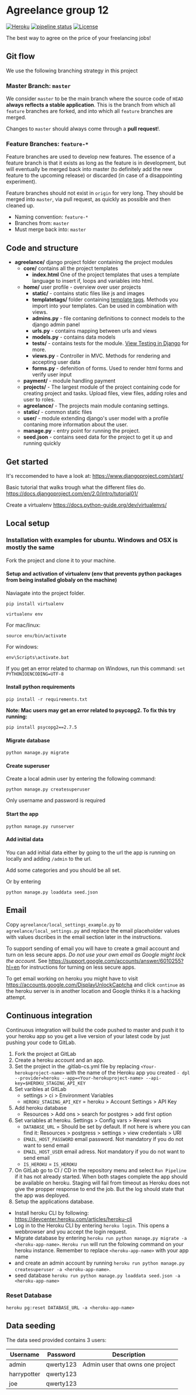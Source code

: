 # Agreelance group 12
[![Heroku](https://pyheroku-badge.herokuapp.com/?app=agreelance-group12&style=flat-square)](https://agreelance-group12.herokuapp.com/)
[![pipeline status](https://gitlab.com/tdt4242-project/agreelance/badges/master/pipeline.svg?style=flat-square)](https://gitlab.com/tdt4242-project/agreelance/-/commits/master)
[![License](http://img.shields.io/:license-mit-blue.svg?style=flat-square)](http://badges.mit-license.org)

The best way to agree on the price of your freelancing jobs!

## Git flow
We use the following branching strategy in this project
### Master Branch: `master`

We consider `master` to be the main branch where the source code of `HEAD` **always reflects a stable application**. This is the branch from which all `feature` branches are forked, and into which all `feature` branches are merged.

Changes to `master` should always come through a **pull request**!.

### Feature Branches: `feature-*`

Feature branches are used to develop new features. The essence of a feature branch is that it exists as long as the feature is in development, but will eventually be merged back into master (to definitely add the new feature to the upcoming release) or discarded (in case of a disappointing experiment).

Feature branches should not exist in `origin` for very long. They should be merged into `master`, via pull request, as quickly as possible and then cleaned up.

- Naming convention: `feature-*`
- Branches from: `master`
- Must merge back into: `master`

## Code and structure
- **agreelance/** django project folder containing the project modules
  - **core/** contains all the project templates
    - **index.html** One of the project templates that uses a template language to insert if, loops and variables into html.
  - **home/** user profile - overview over user projects
    - **static/** - contains static files like js and images
    - **templatetags/** folder containing [template tags](https://docs.djangoproject.com/en/2.1/ref/templates/builtins/). Methods you import into your templates. Can be used in combination with views.
    - **admins.py** - file contaning definitions to connect models to the django admin panel
    - **urls.py** - contains mapping between urls and views
    - **models.py** - contains data models
    - **tests/** - contains tests for the module. [View Testing in Django](https://docs.djangoproject.com/en/2.1/topics/testing/) for more.
    - **views.py** - Controller in MVC. Methods for rendering and accepting user data
    - **forms.py**  -  defenition of forms. Used to render html forms and verify user input
  - **payment/** - module handling payment
  - **projects/** - The largest module of the project containing code for creating project and tasks. Upload files, view files, adding roles and user to roles.
  - **agreelance/** - The projects main module contaning settings.
  - **static/** - common static files
  - **user/** - module extending django's user model with a profile contaning more information about the user.
  - **manage.py** - entry point for running the project.
  - **seed.json** - contains seed data for the project to get it up and running quickly

## Get started
It's reccomended to have a look at: https://www.djangoproject.com/start/

Basic tutorial that walks trough what the different files do.
https://docs.djangoproject.com/en/2.0/intro/tutorial01/

Create a virtualenv https://docs.python-guide.org/dev/virtualenvs/


## Local setup

### Installation with examples for ubuntu. Windows and OSX is mostly the same

Fork the project and clone it to your machine.

#### Setup and activation of virtualenv (env that prevents python packages from being installed globaly on the machine)
Naviagate into the project folder.

`pip install virtualenv`

`virtualenv env`

For mac/linux:

`source env/bin/activate`

For windows:

`env\Scripts\activate.bat`

If you get an error related to charmap on Windows, run this command:
`set PYTHONIOENCODING=UTF-8`


#### Install python requirements

`pip install -r requirements.txt`

**Note: Mac users may get an error related to psycopg2. To fix this try running:**

`pip install psycopg2==2.7.5`


#### Migrate database

`python manage.py migrate`


#### Create superuser

Create a local admin user by entering the following command:

`python manage.py createsuperuser`

Only username and password is required


#### Start the app

`python manage.py runserver`


#### Add initial data

You can add initial data either by going to the url the app is running on locally and adding `/admin` to the url.

Add some categories and you should be all set.

Or by entering 

`python manage.py loaddata seed.json`


## Email
Copy `agreelance/local_settings_example.py` to `agreelance/local_settings.py` and replace the email placeholder values with values dscribes in the email section later in the instructions.

To support sending of email you will have to create a gmail account and turn on less secure apps. *Do not use your own email as Google might lock the account*. See https://support.google.com/accounts/answer/6010255?hl=en for instructions for turning on less secure apps.

To get email working on heroku you might have to visit https://accounts.google.com/DisplayUnlockCaptcha and click `continue` as the heroku server is in another location and Google thinks it is a hacking attempt. 

## Continuous integration
Continuous integration will build the code pushed to master and push it to your heroku app so you get a live version of your latest code by just pushing your code to GitLab.

1. Fork the project at GitLab
2. Create a heroku account and an app.
3. Set the project in the .gitlab-cs.yml file by replacing `<Your-herokuproject-name>` with the name of the Heroku app you created
`- dpl --provider=heroku --app=<Your-herokuproject-name> --api-key=$HEROKU_STAGING_API_KEY`
4. Set varibles at GitLab
    * settings > ci > Environment Variables
    * `HEROKU_STAGING_API_KEY` = heroku > Account Settings > API Key
4. Add heroku database
   * Resources > Add ons > search for postgres > add first option
5. Set variables at heroku. Settings > Config vars > Reveal vars
   * `DATABASE_URL` = Should be set by default. If not here is where you can find it: Resources > postgress > settings > view credentials > URI
   * `EMAIL_HOST_PASSWORD` email password. Not mandatory if you do not want to send email
   * `EMAIL_HOST_USER` email adress. Not mandatory if you do not want to send email
   * `IS_HEROKU` = `IS_HEROKU`
6. On GitLab go to CI / CD in the repository menu and select `Run Pipeline` if it has not already started. When both stages complete the app should be available on heroku. Staging will fail from timeout as Heroku does not give the propper response to end the job. But the log should state that the app was deployed.
7. Setup the applications database.
  * Install heroku CLI by following: https://devcenter.heroku.com/articles/heroku-cli
  * Log in to the Heroku CLI by entering `heroku login`. This opens a webbrowser and you accept the login request.
  * Migrate database by entering
  `heroku run python manage.py migrate -a <heroku-app-name>`. `Heroku run` will run the folowing command on your heroku instance. Remember to replace `<heroku-app-name>` with your app name
  * and create an admin account by running
  `heroku run python manage.py createsuperuser -a <heroku-app-name>`.
  * seed database `heroku run python manage.py loaddata seed.json -a <heroku-app-name>`

### Reset Database
`heroku pg:reset DATABASE_URL -a <heroku-app-name>`

## Data seeding
The data seed provided contains 3 users:

Username | Password | Description
---|---|---
admin|qwerty123|Admin user that owns one project
harrypotter|qwerty123|
joe|qwerty123|
